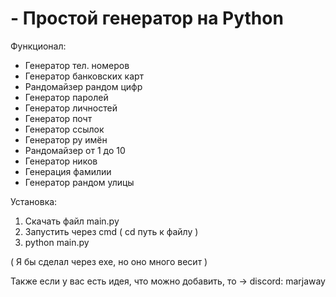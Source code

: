 # - Простой генератор на Python
Функционал:
- Генератор тел. номеров
- Генератор банковских карт
- Рандомайзер рандом цифр
- Генератор паролей
- Генератор личностей
- Генератор почт
- Генератор ссылок
- Генератор ру имён
- Рандомайзер от 1 до 10
- Генератор ников
- Генерация фамилии
- Генератор рандом улицы

Установка:
1. Скачать файл main.py
2. Запустить через cmd ( cd путь к файлу )
3. python main.py

( Я бы сделал через exe, но оно много весит )

Также если у вас есть идея, что можно добавить, то -> discord: marjaway
